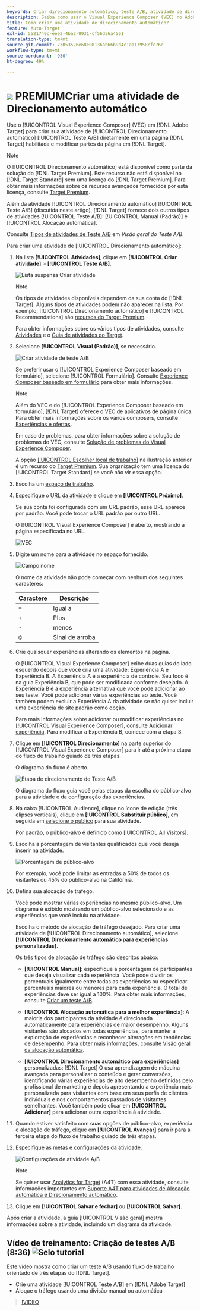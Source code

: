 ```yaml
---
keywords: Criar direcionamento automático, teste A/B, atividade de direcionamento automático, nova atividade a/b, direcionamento automático, direcionamento automático para experiências personalizadas, personalizadas, otimização
description: Saiba como usar o Visual Experience Composer (VEC) no Adobe Target para criar sua atividade de Teste A/B de Direcionamento automático diretamente em uma página habilitada para o Target.
title: Como criar uma atividade de direcionamento automático?
feature: Auto-Target
exl-id: 5521740c-eee2-4ba2-8931-cf56d56a4561
translation-type: tm+mt
source-git-commit: 73053526e68e08136ab66b9d4c1aa17958cfc76e
workflow-type: tm+mt
source-wordcount: '930'
ht-degree: 49%

---
```


# ![](/help/assets/premium.png) PREMIUMCriar uma atividade de Direcionamento automático

Use o [!UICONTROL Visual Experience Composer] (VEC) em [!DNL Adobe Target] para criar sua atividade de [!UICONTROL Direcionamento automático] [!UICONTROL Teste A/B] diretamente em uma página [!DNL Target] habilitada e modificar partes da página em [!DNL Target].

>[!NOTE]
>
>O [!UICONTROL Direcionamento automático] está disponível como parte da solução do [!DNL Target Premium]. Este recurso não está disponível no [!DNL Target Standard] sem uma licença do [!DNL Target Premium]. Para obter mais informações sobre os recursos avançados fornecidos por esta licença, consulte [Target Premium](/help/c-intro/intro.md).
>
>Além da atividade [!UICONTROL Direcionamento automático] [!UICONTROL Teste A/B] (discutida neste artigo), [!DNL Target] fornece dois outros tipos de atividades [!UICONTROL Teste A/B]: [!UICONTROL Manual (Padrão)] e [!UICONTROL Alocação automática].
>
>Consulte [Tipos de atividades de Teste A/B](/help/c-activities/t-test-ab/test-ab.md#types) em *Visão geral do Teste A/B*.

Para criar uma atividade de [!UICONTROL Direcionamento automático]:

1. Na lista **[!UICONTROL Atividades]**, clique em **[!UICONTROL Criar atividade]** > **[!UICONTROL Teste A/B]**.

   ![Lista suspensa Criar atividade](/help/c-activities/t-test-ab/t-test-create-ab/assets/ab_select-new.png)

   >[!NOTE]
   >
   >Os tipos de atividades disponíveis dependem da sua conta do [!DNL Target]. Alguns tipos de atividades podem não aparecer na lista. Por exemplo, [!UICONTROL Direcionamento automático] e [!UICONTROL Recommendations] são [recursos do Target Premium](/help/c-intro/intro.md#premium).
   >
   >Para obter informações sobre os vários tipos de atividades, consulte [Atividades](/help/c-activities/activities.md) e o [Guia de atividades do Target](/help/c-activities/target-activities-guide.md).

1. Selecione **[!UICONTROL Visual (Padrão)]**, se necessário.

   ![Criar atividade de teste A/B](/help/c-activities/t-test-ab/t-test-create-ab/assets/create-ab.png)

   Se preferir usar o [!UICONTROL Experience Composer baseado em formulário], selecione [!UICONTROL Formulário]. Consulte [Experience Composer baseado em formulário](/help/c-experiences/form-experience-composer.md) para obter mais informações.

   >[!NOTE]
   >
   >Além do VEC e do [!UICONTROL Experience Composer baseado em formulário], [!DNL Target] oferece o VEC de aplicativos de página única. Para obter mais informações sobre os vários composers, consulte [Experiências e ofertas](/help/c-experiences/experiences.md).
   >
   >Em caso de problemas, para obter informações sobre a solução de problemas do VEC, consulte [Solução de problemas do Visual Experience Composer](/help/c-experiences/c-visual-experience-composer/r-troubleshoot-composer/troubleshoot-composer.md).
   >
   >A opção [[!UICONTROL Escolher local de trabalho]](/help/administrating-target/c-user-management/property-channel/property-channel.md) na ilustração anterior é um recurso do [Target Premium](/help/c-intro/intro.md). Sua organização tem uma licença do [!UICONTROL Target Standard] se você não vir essa opção.

1. Escolha um [espaço de trabalho](/help/administrating-target/c-user-management/property-channel/property-channel.md).

1. Especifique o [URL da atividade](/help/c-activities/t-test-ab/t-test-create-ab/ab-activity-url.md) e clique em **[!UICONTROL Próximo]**.

   Se sua conta foi configurada com um URL padrão, esse URL aparece por padrão. Você pode trocar o URL padrão por outro URL.

   O [!UICONTROL Visual Experience Composer] é aberto, mostrando a página especificada no URL.

   ![VEC](/help/c-activities/t-test-ab/t-test-create-ab/assets/vec-new.png)

1. Digite um nome para a atividade no espaço fornecido.

   ![Campo nome](/help/c-activities/t-test-ab/t-test-create-ab/assets/ab_newname-new.png)

   O nome da atividade não pode começar com nenhum dos seguintes caracteres:

   | Caractere | Descrição |
   |--- |--- |
   | `=` | Igual a |
   | `+` | Plus |
   | `-` | menos |
   | `@` | Sinal de arroba |

1. Crie quaisquer experiências alterando os elementos na página.

   O [!UICONTROL Visual Experience Composer] exibe duas guias do lado esquerdo depois que você cria uma atividade: Experiência A e Experiência B. A Experiência A é a experiência de controle. Seu foco é na guia Experiência B, que pode ser modificada conforme desejado. A Experiência B é a experiência alternativa que você pode adicionar ao seu teste. Você pode adicionar várias experiências ao teste. Você também podem excluir a Experiência A da atividade se não quiser incluir uma experiência de site padrão como opção.

   Para mais informações sobre adicionar ou modificar experiências no [!UICONTROL Visual Experience Composer], consulte  [Adicionar experiência](/help/c-activities/t-test-ab/t-test-create-ab/ab-add-experience.md). Para modificar a Experiência B, comece com a etapa 3.

1. Clique em **[!UICONTROL Direcionamento]** na parte superior do [!UICONTROL Visual Experience Composer] para ir até a próxima etapa do fluxo de trabalho guiado de três etapas.

   O diagrama do fluxo é aberto.

   ![Etapa de direcionamento de Teste A/B](/help/c-activities/t-test-ab/t-test-create-ab/assets/ab_flow-new.png)

   O diagrama do fluxo guia você pelas etapas da escolha do público-alvo para a atividade e da configuração das experiências.

1. Na caixa [!UICONTROL Audience], clique no ícone de edição (três elipses verticais), clique em **[!UICONTROL Substituir público]**, em seguida em [selecione o público](/help/c-activities/t-test-ab/t-test-create-ab/ab-audience.md) para sua atividade.

   Por padrão, o público-alvo é definido como [!UICONTROL All Visitors].

1. Escolha a porcentagem de visitantes qualificados que você deseja inserir na atividade.

   ![Porcentagem de público-alvo](/help/c-activities/t-test-ab/t-test-create-ab/assets/audperc-new.png)

   Por exemplo, você pode limitar as entradas a 50% de todos os visitantes ou 45% do público-alvo na Califórnia.

1. Defina sua alocação de tráfego.

   Você pode mostrar várias experiências no mesmo público-alvo. Um diagrama é exibido mostrando um público-alvo selecionado e as experiências que você incluiu na atividade.

   Escolha o método de alocação de tráfego desejado. Para criar uma atividade de [!UICONTROL Direcionamento automático], selecione **[!UICONTROL Direcionamento automático para experiências personalizadas]**.

   Os três tipos de alocação de tráfego são descritos abaixo:

   * **[!UICONTROL Manual]**: especifique a porcentagem de participantes que deseja visualizar cada experiência. Você pode dividir os percentuais igualmente entre todas as experiências ou especificar percentuais maiores ou menores para cada experiência. O total de experiências deve ser igual a 100%. Para obter mais informações, consulte [Criar um teste A/B](/help/c-activities/t-test-ab/t-test-create-ab/test-create-ab.md).

   * **[!UICONTROL Alocação automática para a melhor experiência]**: A maioria dos participantes da atividade é direcionada automaticamente para experiências de maior desempenho. Alguns visitantes são alocados em todas experiências, para manter a exploração de experiências e reconhecer alterações em tendências de desempenho. Para obter mais informações, consulte [Visão geral da alocação automática](/help/c-activities/automated-traffic-allocation/automated-traffic-allocation.md).

   * **[!UICONTROL Direcionamento automático para experiências]** personalizadas:  [!DNL Target] O usa aprendizagem de máquina avançada para personalizar o conteúdo e gerar conversões, identificando várias experiências de alto desempenho definidas pelo profissional de marketing e depois apresentando a experiência mais personalizada para visitantes com base em seus perfis de clientes individuais e nos comportamentos passados de visitantes semelhantes.
   Você também pode clicar em **[!UICONTROL Adicionar]** para adicionar outra experiência à atividade.

1. Quando estiver satisfeito com suas opções de público-alvo, experiência e alocação de tráfego, clique em **[!UICONTROL Avançar]** para ir para a terceira etapa do fluxo de trabalho guiado de três etapas.

1. Especifique as [metas e configurações](/help/c-activities/t-test-ab/t-test-create-ab/ab-goals-and-settings.md) da atividade.

   ![Configurações de atividade A/B](/help/c-activities/t-test-ab/t-test-create-ab/assets/ab_settings-new.png)

   >[!NOTE]
   >
   >Se quiser usar [Analytics for Target](/help/c-integrating-target-with-mac/a4t/a4t.md) (A4T) com essa atividade, consulte informações importantes em [Suporte A4T para atividades de Alocação automática e Direcionamento automático](/help/c-integrating-target-with-mac/a4t/a4t-at-aa.md).

1. Clique em **[!UICONTROL Salvar e fechar]** ou **[!UICONTROL Salvar]**.

Após criar a atividade, a guia [!UICONTROL Visão geral] mostra informações sobre a atividade, incluindo um diagrama da atividade.

## Vídeo de treinamento: Criação de testes A/B (8:36) ![Selo tutorial](/help/assets/tutorial.png)

Este vídeo mostra como criar um teste A/B usando fluxo de trabalho orientado de três etapas do [!DNL Target].

* Crie uma atividade [!UICONTROL Teste A/B] em [!DNL Adobe Target]
* Aloque o tráfego usando uma divisão manual ou automática

>[!VIDEO](https://video.tv.adobe.com/v/17391)
